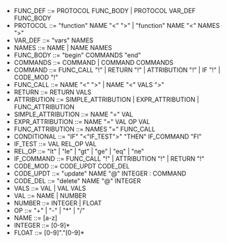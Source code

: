 - FUNC_DEF ::= PROTOCOL FUNC_BODY | PROTOCOL VAR_DEF FUNC_BODY
- PROTOCOL ::= "function" NAME "<" ">" | "function" NAME "<" NAMES ">"
- VAR_DEF ::= "vars" NAMES
- NAMES ::= NAME | NAME NAMES
- FUNC_BODY ::= "begin" COMMANDS "end"
- COMMANDS ::= COMMAND | COMMAND COMMANDS
- COMMAND ::= FUNC_CALL "!" | RETURN "!" | ATTRIBUTION "!" | IF "!" | CODE_MOD "!"
- FUNC_CALL ::= NAME "<" ">" | NAME "<" VALS ">"
- RETURN ::= RETURN VALS
- ATTRIBUTION ::= SIMPLE_ATTRIBUTION | EXPR_ATTRIBUTION | FUNC_ATTRIBUTION
- SIMPLE_ATTRIBUTION ::= NAME "=" VAL
- EXPR_ATTRIBUTION ::= NAME "=" VAL OP VAL
- FUNC_ATTRIBUTION ::= NAMES "=" FUNC_CALL
- CONDITIONAL ::= "IF" "<"IF_TEST">" "THEN" IF_COMMAND "FI"
- IF_TEST ::= VAL REL_OP VAL
- REL_OP ::= "lt" | "le" | "gt" | "ge" | "eq" | "ne"
- IF_COMMAND ::= FUNC_CALL "!" | ATTRIBUTION "!" | RETURN "!"
- CODE_MOD ::= CODE_UPDT CODE_DEL
- CODE_UPDT ::= "update" NAME "@" INTEGER : COMMAND
- CODE_DEL ::= "delete" NAME "@" INTEGER
- VALS ::= VAL | VAL VALS
- VAL ::= NAME | NUMBER
- NUMBER ::= INTEGER | FLOAT
- OP ::= "+" | "-" | "*" | "/"
- NAME ::= [a-z]
- INTEGER ::= [0-9]*
- FLOAT ::= [0-9]"."[0-9]*